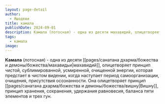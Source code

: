 ```yaml
---
layout: page-detail
author:
  - Яшодеви
title: камала
publishDate: 2024-09-01
description: Камала (лотосная) - одна из десяти махавидий, олицетворяет принцип чистой, сублимированной, усмиренной, очищенной энергии, которая предстает в чистом видении, когда наступает период самоорганизации, очищения, присутствия осознанности.
tags:
  - камала
image:
---
```

**Камала** (лотосная) - одна из десяти [[pages/санатана дхарма/божества и демоны/божества/махавидьи|махавидий]], олицетворяет принцип чистой, сублимированной, усмиренной, очищенной энергии, которая предстает в чистом видении, когда наступает период самоорганизации, очищения, присутствия осознанности. Она олицетворяет принцип [[pages/санатана дхарма/божества и демоны/божества/вишну|Вишну]], принцип хранения, сохранения, удержания равновесия, баланса пяти элементов и трех гун.

